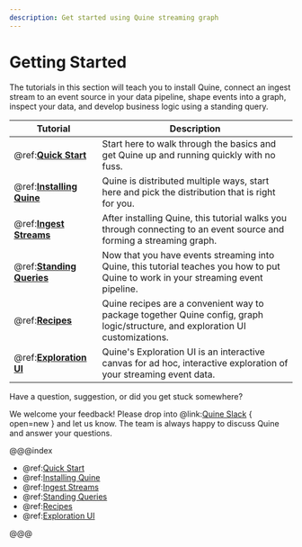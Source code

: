 ```yaml
---
description: Get started using Quine streaming graph
---
```

# Getting Started

The tutorials in this section will teach you to install Quine, connect an ingest stream to an event source in your data pipeline, shape events into a graph, inspect your data, and develop business logic using a standing query.

| Tutorial                                              | Description                                                                             |
| ----------------------------------------------------- | --------------------------------------------------------------------------------------- |
| @ref:[**Quick Start**](quick-start.md)                    | Start here to walk through the basics and get Quine up and running quickly with no fuss. |
| @ref:[**Installing Quine**](installing-quine-tutorial.md) | Quine is distributed multiple ways, start here and pick the distribution that is right for you. |
| @ref:[**Ingest Streams**](ingest-streams-tutorial.md)     | After installing Quine, this tutorial walks you through connecting to an event source and forming a streaming graph. |
| @ref:[**Standing Queries**](standing-queries-tutorial.md) | Now that you have events streaming into Quine, this tutorial teaches you how to put Quine to work in your streaming event pipeline. |
| @ref:[**Recipes**](recipes-tutorial.md)                   | Quine recipes are a convenient way to package together Quine config, graph logic/structure, and exploration UI customizations. |
| @ref:[**Exploration UI**](exploration-ui.md)              | Quine's Exploration UI is an interactive canvas for ad hoc, interactive exploration of your streaming event data. |

Have a question, suggestion, or did you get stuck somewhere? 

We welcome your feedback! Please drop into @link:[Quine Slack](https://quine-io.slack.com/) { open=new } and let us know. The team is always happy to discuss Quine and answer your questions.

@@@index

* @ref:[Quick Start](quick-start.md)
* @ref:[Installing Quine](installing-quine-tutorial.md)
* @ref:[Ingest Streams](ingest-streams-tutorial.md)
* @ref:[Standing Queries](standing-queries-tutorial.md)
* @ref:[Recipes](recipes-tutorial.md)
* @ref:[Exploration UI](exploration-ui.md)

@@@
